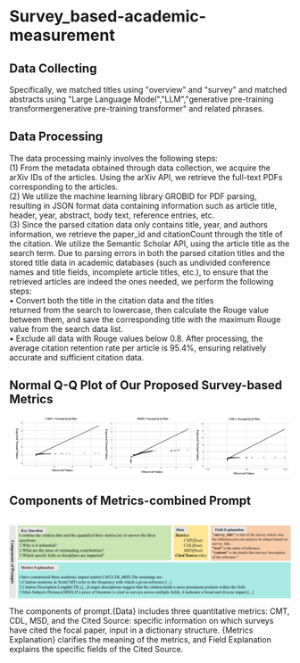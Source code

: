 # Survey_based-academic-measurement
## Data Collecting
Specifically, we matched titles using "overview" and "survey" and
matched abstracts using "Large Language Model","LLM","generative pre-training transformergenerative pre-training transformer" and related phrases.
## Data Processing
The data processing mainly involves the following steps:  
(1) From the metadata obtained through data collection, we
acquire the arXiv IDs of the articles. Using the arXiv API,
we retrieve the full-text PDFs corresponding to the articles.  
(2) We utilize the machine learning library GROBID for
PDF parsing, resulting in JSON format data containing information such as article title, header, year, abstract, body
text, reference entries, etc.  
(3) Since the parsed citation data only contains title, year, and
authors information, we retrieve the paper_id and citationCount through the title of the citation. We utilize the
Semantic Scholar API, using the article title as the search
term. Due to parsing errors in both the parsed citation titles and the stored title data in academic databases (such
as undivided conference names and title fields, incomplete
article titles, etc.), to ensure that the retrieved articles are
indeed the ones needed, we perform the following steps:  
• Convert both the title in the citation data and the titles  
returned from the search to lowercase, then calculate
the Rouge value between them, and save the corresponding title with the maximum Rouge value from
the search data list.  
• Exclude all data with Rouge values below 0.8.
After processing, the average citation retention rate per
article is 95.4%, ensuring relatively accurate and sufficient
citation data.
## Normal Q-Q Plot of Our Proposed Survey-based Metrics
![image](https://github.com/lanyangyang0430/survey_based-academic-measurement/blob/main/Normal%20Q-Q%20Plot%20of%20Survey-based%20Metrics/Normal%20QQ%20Plots.png)
## Components of Metrics-combined Prompt
![image](https://github.com/lanyangyang0430/survey_based-academic-measurement/blob/main/Components%20of%20metrics-based%20prompt.png)
The components of prompt.{Data} includes three quantitative metrics: CMT, CDL, MSD, and the Cited Source: specific
information on which surveys have cited the focal paper, input in a dictionary structure. {Metrics Explanation} clarifies the
meaning of the metrics, and Field Explanation explains the specific fields of the Cited Source.
